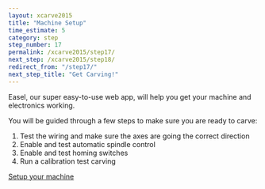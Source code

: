 ```yaml
---
layout: xcarve2015
title: "Machine Setup"
time_estimate: 5
category: step
step_number: 17
permalink: /xcarve2015/step17/
next_step: /xcarve2015/step18/
redirect_from: "/step17/"
next_step_title: "Get Carving!"
---
```


Easel, our super easy-to-use web app, will help you get your machine and electronics working.

You will be guided through a few steps to make sure you are ready to carve:

1. Test the wiring and make sure the axes are going the correct direction
2. Enable and test automatic spindle control
3. Enable and test homing switches
4. Run a calibration test carving

<a href="https://easel.inventables.com/setup" target="_blank" class="btn btn-invent btn-animate-arrow">Setup your machine</a>
